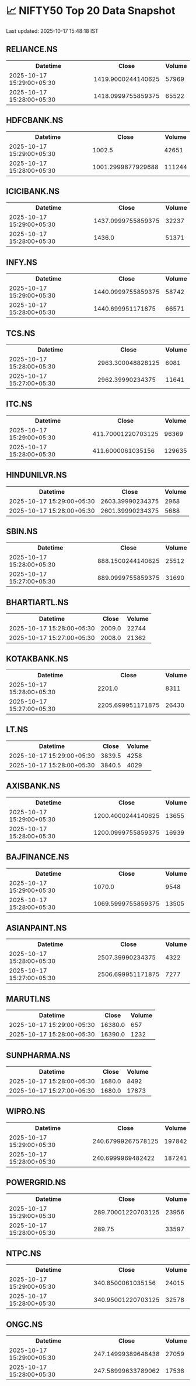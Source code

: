 # 📈 NIFTY50 Top 20 Data Snapshot

Last updated: 2025-10-17 15:48:18 IST

## RELIANCE.NS

<table>
  <tr><th>Datetime</th><th>Close</th><th>Volume</th></tr>
  <tr><td>2025-10-17 15:29:00+05:30</td><td>1419.9000244140625</td><td>57969</td></tr>
  <tr><td>2025-10-17 15:28:00+05:30</td><td>1418.0999755859375</td><td>65522</td></tr>
</table>

## HDFCBANK.NS

<table>
  <tr><th>Datetime</th><th>Close</th><th>Volume</th></tr>
  <tr><td>2025-10-17 15:29:00+05:30</td><td>1002.5</td><td>42651</td></tr>
  <tr><td>2025-10-17 15:28:00+05:30</td><td>1001.2999877929688</td><td>111244</td></tr>
</table>

## ICICIBANK.NS

<table>
  <tr><th>Datetime</th><th>Close</th><th>Volume</th></tr>
  <tr><td>2025-10-17 15:29:00+05:30</td><td>1437.0999755859375</td><td>32237</td></tr>
  <tr><td>2025-10-17 15:28:00+05:30</td><td>1436.0</td><td>51371</td></tr>
</table>

## INFY.NS

<table>
  <tr><th>Datetime</th><th>Close</th><th>Volume</th></tr>
  <tr><td>2025-10-17 15:29:00+05:30</td><td>1440.0999755859375</td><td>58742</td></tr>
  <tr><td>2025-10-17 15:28:00+05:30</td><td>1440.699951171875</td><td>66571</td></tr>
</table>

## TCS.NS

<table>
  <tr><th>Datetime</th><th>Close</th><th>Volume</th></tr>
  <tr><td>2025-10-17 15:28:00+05:30</td><td>2963.300048828125</td><td>6081</td></tr>
  <tr><td>2025-10-17 15:27:00+05:30</td><td>2962.39990234375</td><td>11641</td></tr>
</table>

## ITC.NS

<table>
  <tr><th>Datetime</th><th>Close</th><th>Volume</th></tr>
  <tr><td>2025-10-17 15:29:00+05:30</td><td>411.70001220703125</td><td>96369</td></tr>
  <tr><td>2025-10-17 15:28:00+05:30</td><td>411.6000061035156</td><td>129635</td></tr>
</table>

## HINDUNILVR.NS

<table>
  <tr><th>Datetime</th><th>Close</th><th>Volume</th></tr>
  <tr><td>2025-10-17 15:29:00+05:30</td><td>2603.39990234375</td><td>2968</td></tr>
  <tr><td>2025-10-17 15:28:00+05:30</td><td>2601.39990234375</td><td>5688</td></tr>
</table>

## SBIN.NS

<table>
  <tr><th>Datetime</th><th>Close</th><th>Volume</th></tr>
  <tr><td>2025-10-17 15:28:00+05:30</td><td>888.1500244140625</td><td>25512</td></tr>
  <tr><td>2025-10-17 15:27:00+05:30</td><td>889.0999755859375</td><td>31690</td></tr>
</table>

## BHARTIARTL.NS

<table>
  <tr><th>Datetime</th><th>Close</th><th>Volume</th></tr>
  <tr><td>2025-10-17 15:28:00+05:30</td><td>2009.0</td><td>22744</td></tr>
  <tr><td>2025-10-17 15:27:00+05:30</td><td>2008.0</td><td>21362</td></tr>
</table>

## KOTAKBANK.NS

<table>
  <tr><th>Datetime</th><th>Close</th><th>Volume</th></tr>
  <tr><td>2025-10-17 15:28:00+05:30</td><td>2201.0</td><td>8311</td></tr>
  <tr><td>2025-10-17 15:27:00+05:30</td><td>2205.699951171875</td><td>26430</td></tr>
</table>

## LT.NS

<table>
  <tr><th>Datetime</th><th>Close</th><th>Volume</th></tr>
  <tr><td>2025-10-17 15:29:00+05:30</td><td>3839.5</td><td>4258</td></tr>
  <tr><td>2025-10-17 15:28:00+05:30</td><td>3840.5</td><td>4029</td></tr>
</table>

## AXISBANK.NS

<table>
  <tr><th>Datetime</th><th>Close</th><th>Volume</th></tr>
  <tr><td>2025-10-17 15:29:00+05:30</td><td>1200.4000244140625</td><td>13655</td></tr>
  <tr><td>2025-10-17 15:28:00+05:30</td><td>1200.0999755859375</td><td>16939</td></tr>
</table>

## BAJFINANCE.NS

<table>
  <tr><th>Datetime</th><th>Close</th><th>Volume</th></tr>
  <tr><td>2025-10-17 15:29:00+05:30</td><td>1070.0</td><td>9548</td></tr>
  <tr><td>2025-10-17 15:28:00+05:30</td><td>1069.5999755859375</td><td>13505</td></tr>
</table>

## ASIANPAINT.NS

<table>
  <tr><th>Datetime</th><th>Close</th><th>Volume</th></tr>
  <tr><td>2025-10-17 15:28:00+05:30</td><td>2507.39990234375</td><td>4322</td></tr>
  <tr><td>2025-10-17 15:27:00+05:30</td><td>2506.699951171875</td><td>7277</td></tr>
</table>

## MARUTI.NS

<table>
  <tr><th>Datetime</th><th>Close</th><th>Volume</th></tr>
  <tr><td>2025-10-17 15:29:00+05:30</td><td>16380.0</td><td>657</td></tr>
  <tr><td>2025-10-17 15:28:00+05:30</td><td>16390.0</td><td>1232</td></tr>
</table>

## SUNPHARMA.NS

<table>
  <tr><th>Datetime</th><th>Close</th><th>Volume</th></tr>
  <tr><td>2025-10-17 15:28:00+05:30</td><td>1680.0</td><td>8492</td></tr>
  <tr><td>2025-10-17 15:27:00+05:30</td><td>1680.0</td><td>17873</td></tr>
</table>

## WIPRO.NS

<table>
  <tr><th>Datetime</th><th>Close</th><th>Volume</th></tr>
  <tr><td>2025-10-17 15:29:00+05:30</td><td>240.67999267578125</td><td>197842</td></tr>
  <tr><td>2025-10-17 15:28:00+05:30</td><td>240.6999969482422</td><td>187241</td></tr>
</table>

## POWERGRID.NS

<table>
  <tr><th>Datetime</th><th>Close</th><th>Volume</th></tr>
  <tr><td>2025-10-17 15:29:00+05:30</td><td>289.70001220703125</td><td>23956</td></tr>
  <tr><td>2025-10-17 15:28:00+05:30</td><td>289.75</td><td>33597</td></tr>
</table>

## NTPC.NS

<table>
  <tr><th>Datetime</th><th>Close</th><th>Volume</th></tr>
  <tr><td>2025-10-17 15:29:00+05:30</td><td>340.8500061035156</td><td>24015</td></tr>
  <tr><td>2025-10-17 15:28:00+05:30</td><td>340.95001220703125</td><td>32578</td></tr>
</table>

## ONGC.NS

<table>
  <tr><th>Datetime</th><th>Close</th><th>Volume</th></tr>
  <tr><td>2025-10-17 15:29:00+05:30</td><td>247.14999389648438</td><td>27059</td></tr>
  <tr><td>2025-10-17 15:28:00+05:30</td><td>247.58999633789062</td><td>17538</td></tr>
</table>

